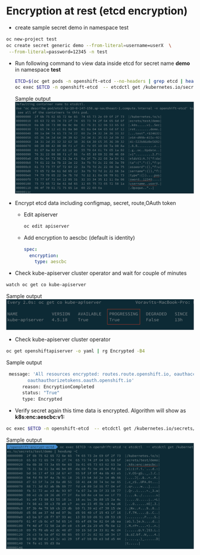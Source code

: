 # Encryption at rest (etcd encryption)
  - create sample secret demo in namespace test
  ```bash
  oc new-project test
  oc create secret generic demo --from-literal=username=userX  \
   --from-literal=password=12345 -n test
  ```
  - Run following command to view data inside etcd for secret name **demo** in namespace **test**
    ```bash
    ETCD=$(oc get pods -n openshift-etcd --no-headers | grep etcd | head -n 1 | awk '{print $1}')
    oc exec $ETCD -n openshift-etcd  -- etcdctl get /kubernetes.io/secrets/test/demo | hexdump -C
    ```
    Sample output
    ![](images/etcd-clear-text.png)

- Encrypt etcd data including configmap, secret, route,OAuth token
  - Edit apiserver 
    ```bash
    oc edit apiserver
    ```
  - Add encryption to aescbc (default is identity)
    ```yaml
    spec:
      encryption:
        type: aescbc
    ```
- Check kube-apiserver cluster operator and wait for couple of minutes
```bash
watch oc get co kube-apiserver
```
Sample output
![](images/kube-apiserver-cluster-operator.png)

- Check kube-apiserver cluster operator
```bash
oc get openshiftapiserver -o yaml | rg Encrypted -B4
```
Sample output
```bash
 message: 'All resources encrypted: routes.route.openshift.io, oauthaccesstokens.oauth.openshift.io,
        oauthauthorizetokens.oauth.openshift.io'
      reason: EncryptionCompleted
      status: "True"
      type: Encrypted
```
- Verify secret again this time data is encrypted. Algorithm will show as **k8s:enc:aescbc:v1:**
```bash
oc exec $ETCD -n openshift-etcd  -- etcdctl get /kubernetes.io/secrets/test/demo | hexdump -C
```
Sample output
![](images/etc-encrypted.png)
